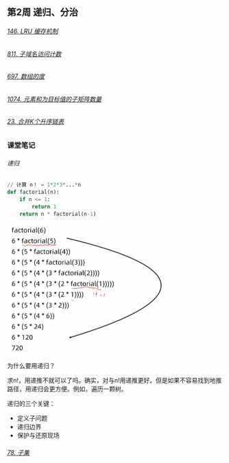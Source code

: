 ## 第2周  递归、分治

###### [146. LRU 缓存机制](https://leetcode-cn.com/problems/lru-cache/)



###### [811. 子域名访问计数](https://leetcode-cn.com/problems/subdomain-visit-count/)



###### [697. 数组的度](https://leetcode-cn.com/problems/degree-of-an-array/)



###### [1074. 元素和为目标值的子矩阵数量](https://leetcode-cn.com/problems/number-of-submatrices-that-sum-to-target/)



###### [23. 合并K个升序链表](https://leetcode-cn.com/problems/merge-k-sorted-lists/)



### 课堂笔记

###### 递归

```python
// 计算 n！ = 1*2*3*...*n
def factorial(n):
    if n <= 1:
        return 1
    return n * factorial(n-1)

```

<img src="images/image-20210711090039462.png" alt="image-20210711090039462" style="zoom:50%;" />

为什么要用递归？

求n!，用递推不就可以了吗。确实，对与n!用递推更好。但是如果不容易找到地推路径，用递归会更方便。例如，遍历一颗树。

递归的三个关键：

- 定义子问题
- 递归边界
- 保护与还原现场

###### [78. 子集](https://leetcode-cn.com/problems/subsets/)

